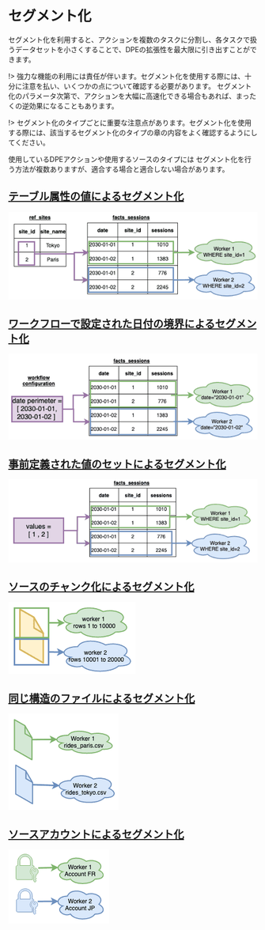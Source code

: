 # セグメント化

セグメント化を利用すると、アクションを複数のタスクに分割し、各タスクで扱うデータセットを小さくすることで、DPEの拡張性を最大限に引き出すことができます。

!> 強力な機能の利用には責任が伴います。セグメント化を使用する際には、十分に注意を払い、いくつかの点について確認する必要があります。
セグメント化のパラメータ次第で、アクションを大幅に高速化できる場合もあれば、まったくの逆効果になることもあります。  

!> セグメント化のタイプごとに重要な注意点があります。セグメント化を使用する際には、該当するセグメント化のタイプの章の内容をよく確認するようにしてください。

使用しているDPEアクションや使用するソースのタイプには
セグメント化を行う方法が複数ありますが、適合する場合と適合しない場合があります。 
 
## [テーブル属性の値によるセグメント化](jp/getting-further/segmentation/dwh-attributes)  
![Segmentation-mode](picts/icon-dwhattr.png)

## [ワークフローで設定された日付の境界によるセグメント化](/jp/getting-further/segmentation/workflow-dates.md)
![Segmentation-mode](picts/icon-wfdates.png)

## [事前定義された値のセットによるセグメント化](/jp/getting-further/segmentation/predefined-set.md)
![Segmentation-mode](picts/icon-values.png)

## [ソースのチャンク化によるセグメント化](/jp/getting-further/segmentation/chunk-source)  
![Segmentation-mode](picts/icon-filechunk.png)

## [同じ構造のファイルによるセグメント化](/jp/getting-further/segmentation/files)  
![Segmentation-mode](picts/icon-files.png)

## [ソースアカウントによるセグメント化](/jp/getting-further/segmentation/accounts)  
![Segmentation-mode](picts/icon-accounts.png)

